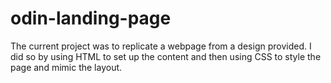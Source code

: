 # odin-landing-page
The current project was to replicate a webpage from a design provided. I did so by using HTML to set up the content and then using CSS to style the page and mimic the layout.